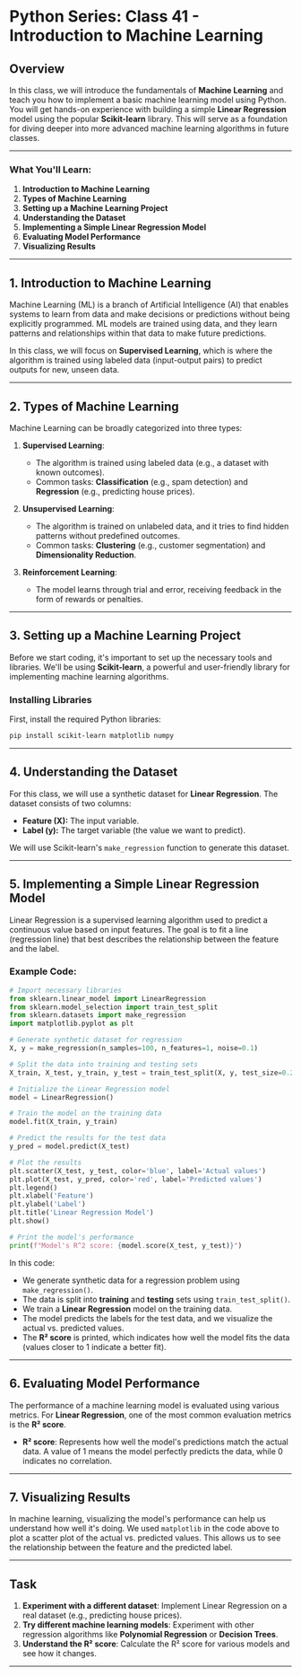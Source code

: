 # Python Series: Class 41 - Introduction to Machine Learning

## Overview

In this class, we will introduce the fundamentals of **Machine Learning** and teach you how to implement a basic machine learning model using Python. You will get hands-on experience with building a simple **Linear Regression** model using the popular **Scikit-learn** library. This will serve as a foundation for diving deeper into more advanced machine learning algorithms in future classes.

---

### What You'll Learn:
1. **Introduction to Machine Learning**
2. **Types of Machine Learning**
3. **Setting up a Machine Learning Project**
4. **Understanding the Dataset**
5. **Implementing a Simple Linear Regression Model**
6. **Evaluating Model Performance**
7. **Visualizing Results**

---

## 1. Introduction to Machine Learning

Machine Learning (ML) is a branch of Artificial Intelligence (AI) that enables systems to learn from data and make decisions or predictions without being explicitly programmed. ML models are trained using data, and they learn patterns and relationships within that data to make future predictions.

In this class, we will focus on **Supervised Learning**, which is where the algorithm is trained using labeled data (input-output pairs) to predict outputs for new, unseen data.

---

## 2. Types of Machine Learning

Machine Learning can be broadly categorized into three types:

1. **Supervised Learning**:
   - The algorithm is trained using labeled data (e.g., a dataset with known outcomes).
   - Common tasks: **Classification** (e.g., spam detection) and **Regression** (e.g., predicting house prices).

2. **Unsupervised Learning**:
   - The algorithm is trained on unlabeled data, and it tries to find hidden patterns without predefined outcomes.
   - Common tasks: **Clustering** (e.g., customer segmentation) and **Dimensionality Reduction**.

3. **Reinforcement Learning**:
   - The model learns through trial and error, receiving feedback in the form of rewards or penalties.

---

## 3. Setting up a Machine Learning Project

Before we start coding, it's important to set up the necessary tools and libraries. We'll be using **Scikit-learn**, a powerful and user-friendly library for implementing machine learning algorithms.

### Installing Libraries

First, install the required Python libraries:

```bash
pip install scikit-learn matplotlib numpy
```

---

## 4. Understanding the Dataset

For this class, we will use a synthetic dataset for **Linear Regression**. The dataset consists of two columns:
- **Feature (X):** The input variable.
- **Label (y):** The target variable (the value we want to predict).

We will use Scikit-learn's `make_regression` function to generate this dataset.

---

## 5. Implementing a Simple Linear Regression Model

Linear Regression is a supervised learning algorithm used to predict a continuous value based on input features. The goal is to fit a line (regression line) that best describes the relationship between the feature and the label.

### Example Code:

```python
# Import necessary libraries
from sklearn.linear_model import LinearRegression
from sklearn.model_selection import train_test_split
from sklearn.datasets import make_regression
import matplotlib.pyplot as plt

# Generate synthetic dataset for regression
X, y = make_regression(n_samples=100, n_features=1, noise=0.1)

# Split the data into training and testing sets
X_train, X_test, y_train, y_test = train_test_split(X, y, test_size=0.2, random_state=42)

# Initialize the Linear Regression model
model = LinearRegression()

# Train the model on the training data
model.fit(X_train, y_train)

# Predict the results for the test data
y_pred = model.predict(X_test)

# Plot the results
plt.scatter(X_test, y_test, color='blue', label='Actual values')
plt.plot(X_test, y_pred, color='red', label='Predicted values')
plt.legend()
plt.xlabel('Feature')
plt.ylabel('Label')
plt.title('Linear Regression Model')
plt.show()

# Print the model's performance
print(f"Model's R^2 score: {model.score(X_test, y_test)}")
```

In this code:
- We generate synthetic data for a regression problem using `make_regression()`.
- The data is split into **training** and **testing** sets using `train_test_split()`.
- We train a **Linear Regression** model on the training data.
- The model predicts the labels for the test data, and we visualize the actual vs. predicted values.
- The **R² score** is printed, which indicates how well the model fits the data (values closer to 1 indicate a better fit).

---

## 6. Evaluating Model Performance

The performance of a machine learning model is evaluated using various metrics. For **Linear Regression**, one of the most common evaluation metrics is the **R² score**. 

- **R² score**: Represents how well the model's predictions match the actual data. A value of 1 means the model perfectly predicts the data, while 0 indicates no correlation.

---

## 7. Visualizing Results

In machine learning, visualizing the model's performance can help us understand how well it's doing. We used `matplotlib` in the code above to plot a scatter plot of the actual vs. predicted values. This allows us to see the relationship between the feature and the predicted label.

---

## Task

1. **Experiment with a different dataset**: Implement Linear Regression on a real dataset (e.g., predicting house prices).
2. **Try different machine learning models**: Experiment with other regression algorithms like **Polynomial Regression** or **Decision Trees**.
3. **Understand the R² score**: Calculate the R² score for various models and see how it changes.

---